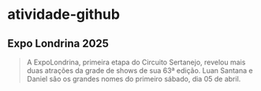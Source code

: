 # atividade-github
## Expo Londrina 2025

> A ExpoLondrina, primeira etapa do Circuito Sertanejo, revelou mais duas atrações da grade de shows de sua 63ª edição. Luan Santana e Daniel são os grandes nomes do primeiro sábado, dia 05 de abril.
